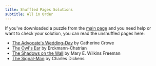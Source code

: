 ```yaml
---
title: Shuffled Pages Solutions
subtitle: All in Order
---
```

If you've downloaded a puzzle from the [main page] and you need help or want to
check your solution, you can read the unshuffled pages here:

* [The Advocate's Wedding-Day] by Catherine Crowe
* [The Owl's Ear] by Erckmann-Chatrian
* [The Shadows on the Wall] by Mary E. Wilkins Freeman 
* [The Signal-Man] by Charles Dickens

[main page]: ..
[The Advocate's Wedding-Day]: the-advocates-wedding-day
[The Owl's Ear]: the-owls-ear
[The Shadows on the Wall]: the-shadows-on-the-wall
[The Signal-Man]: the-signal-man

